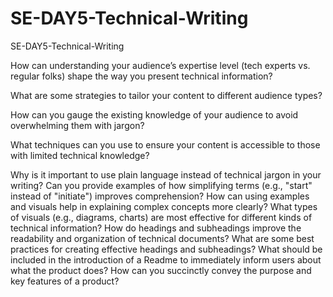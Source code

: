 # SE-DAY5-Technical-Writing

SE-DAY5-Technical-Writing

How can understanding your audience’s expertise level (tech experts vs. regular folks) shape the way you present technical information?

What are some strategies to tailor your content to different audience types?

How can you gauge the existing knowledge of your audience to avoid overwhelming them with jargon?

What techniques can you use to ensure your content is accessible to those with limited technical knowledge?

Why is it important to use plain language instead of technical jargon in your writing?
Can you provide examples of how simplifying terms (e.g., "start" instead of "initiate") improves comprehension?
How can using examples and visuals help in explaining complex concepts more clearly?
What types of visuals (e.g., diagrams, charts) are most effective for different kinds of technical information?
How do headings and subheadings improve the readability and organization of technical documents?
What are some best practices for creating effective headings and subheadings?
What should be included in the introduction of a Readme to immediately inform users about what the product does?
How can you succinctly convey the purpose and key features of a product?
